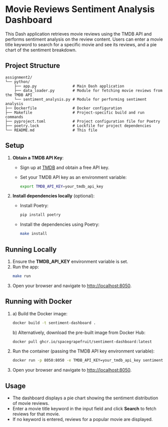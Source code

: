 # Movie Reviews Sentiment Analysis Dashboard

This Dash application retrieves movie reviews using the TMDB API and performs sentiment analysis on the review content. Users can enter a movie title keyword to search for a specific movie and see its reviews, and a pie chart of the sentiment breakdown.

## Project Structure

```
assignment2/
└── python/
    ├── app.py                # Main Dash application
    ├── data_loader.py        # Module for fetching movie reviews from the TMDB API
    └── sentiment_analysis.py # Module for performing sentiment analysis
├── Dockerfile                # Docker configuration
├── Makefile                  # Project-specific build and run commands
├── pyproject.toml            # Project configuration file for Poetry
├── poetry.lock               # Lockfile for project dependencies
└── README.md                 # This file
```

## Setup

1. **Obtain a TMDB API Key**:
   - Sign up at [TMDB](https://www.themoviedb.org/documentation/api) and obtain a free API key.
   - Set your TMDB API key as an environment variable:

        ```bash
        export TMDB_API_KEY=your_tmdb_api_key
        ```

2. **Install dependencies locally** (optional):
    - Install Poetry:

        ```bash
        pip install poetry
        ```

    - Install the dependencies using Poetry:
     
        ```bash
        make install
        ```

## Running Locally

1. Ensure the **TMDB_API_KEY** environment variable is set.
2. Run the app:
   ```bash
   make run
   ```
3. Open your browser and navigate to [http://localhost:8050](http://localhost:8050).

## Running with Docker

1.
   a) Build the Docker image:
   ```bash
   docker build -t sentiment-dashboard .
   ```

   b) Alternatively, download the pre-built image from Docker Hub:
   ```bash
   docker pull ghcr.io/spacegrapefruit/sentiment-dashboard:latest
   ```
2. Run the container (passing the TMDB API key environment variable):
   ```bash
   docker run -p 8050:8050 -e TMDB_API_KEY=your_tmdb_api_key sentiment-dashboard
   ```
3. Open your browser and navigate to [http://localhost:8050](http://localhost:8050).

## Usage

- The dashboard displays a pie chart showing the sentiment distribution of movie reviews.
- Enter a movie title keyword in the input field and click **Search** to fetch reviews for that movie.
- If no keyword is entered, reviews for a popular movie are displayed.
